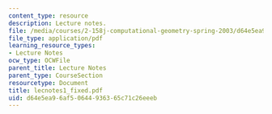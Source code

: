 ```yaml
---
content_type: resource
description: Lecture notes.
file: /media/courses/2-158j-computational-geometry-spring-2003/d64e5ea96af50644936365c71c26eeeb_lecnotes1_fixed.pdf
file_type: application/pdf
learning_resource_types:
- Lecture Notes
ocw_type: OCWFile
parent_title: Lecture Notes
parent_type: CourseSection
resourcetype: Document
title: lecnotes1_fixed.pdf
uid: d64e5ea9-6af5-0644-9363-65c71c26eeeb
---
```

